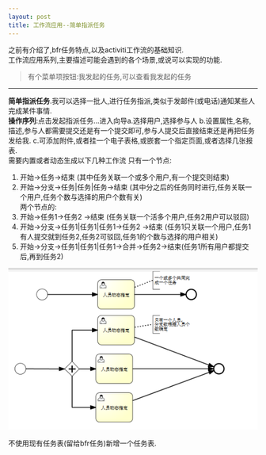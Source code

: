 ```yaml
---
layout: post
title: 工作流应用--简单指派任务
---  
```

之前有介绍了,bfr任务特点,以及activiti工作流的基础知识.  
工作流应用系列,主要描述可能会遇到的各个场景,或说可以实现的功能.  
>有个菜单项按钮:我发起的任务,可以查看我发起的任务  

---
**简单指派任务**.我可以选择一批人,进行任务指派,类似于发邮件(或电话)通知某些人完成某件事情.  
  **操作序列**:点击发起指派任务...进入向导a.选择用户,选择参与人 b.设置属性,名称,描述,参与人都需要提交还是有一个提交即可,参与人提交后直接结束还是再把任务发给我. c.可添加附件,或者挂一个电子表格,或嵌套一个指定页面,或者选择几张报表.  
需要内置或者动态生成以下几种工作流
只有一个节点:  
1.  开始->任务->结束 (其中任务关联一个或多个用户,有一个提交则结束)  
2.  开始->分支->任务|任务|任务->结束 (其中分之后的任务同时进行,任务关联一个用户,任务个数与选择的用户个数有关)  
两个节点的:  
1. 开始->任务1->任务2 ->结束 (任务关联一个活多个用户,任务2用户可以驳回)
2. 开始->分支->任务1|任务1|任务1->任务2 ->结束 (任务1只关联一个用户,任务1有人提交就到任务2,任务2可驳回,任务1的个数与选择的用户相关)
3. 开始->分支->任务1|任务1|任务1->合并->任务2->结束(任务1所有用户都提交后,再到任务2)
  
              

 ![任务流程(一个节点)](../../../media/pic2014/0917-task1.png)




不使用现有任务表(留给bfr任务)新增一个任务表.

 